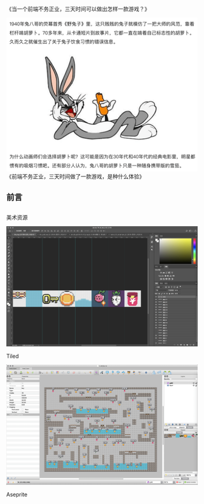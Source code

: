 《当一个前端不务正业，三天时间可以做出怎样一款游戏？》

![](../images/2023-1-14-1673678410877.png)
《前端不务正业，三天时间做了一款游戏，是种什么体验》

## 前言

## 

美术资源

![](../images/2023-1-14-1673676470403.png)

Tiled

![](../images/2023-1-14-1673676694109.png)

Aseprite

